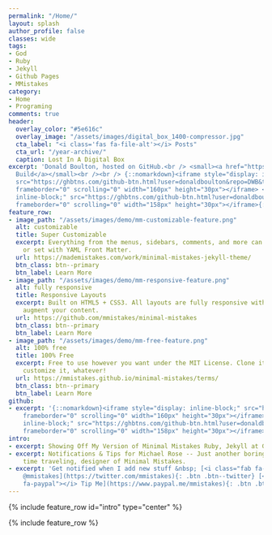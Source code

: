 ```yaml
---
permalink: "/Home/"
layout: splash
author_profile: false
classes: wide
tags:
- God
- Ruby
- Jekyll
- Github Pages
- MMistakes
category:
- Home
- Programing
comments: true
header:
  overlay_color: "#5e616c"
  overlay_image: "/assets/images/digital_box_1400-compressor.jpg"
  cta_label: "<i class='fas fa-file-alt'></i> Posts"
  cta_url: "/year-archive/"
  caption: Lost In A Digital Box
excerpt: 'Donald Boulton, hosted on GitHub.<br /> <small><a href="https://github.com/donaldboulton/DWB/">Github
  Build</a></small><br /><br /> {::nomarkdown}<iframe style="display: inline-block;"
  src="https://ghbtns.com/github-btn.html?user=donaldboulton&repo=DWB&type=star&count=true&size=large"
  frameborder="0" scrolling="0" width="160px" height="30px"></iframe> <iframe style="display:
  inline-block;" src="https://ghbtns.com/github-btn.html?user=donaldboulton&repo=DWB&type=fork&count=true&size=large"
  frameborder="0" scrolling="0" width="158px" height="30px"></iframe>{:/nomarkdown}'
feature_row:
- image_path: "/assets/images/demo/mm-customizable-feature.png"
  alt: customizable
  title: Super Customizable
  excerpt: Everything from the menus, sidebars, comments, and more can be configured
    or set with YAML Front Matter.
  url: https://mademistakes.com/work/minimal-mistakes-jekyll-theme/
  btn_class: btn--primary
  btn_label: Learn More
- image_path: "/assets/images/demo/mm-responsive-feature.png"
  alt: fully responsive
  title: Responsive Layouts
  excerpt: Built on HTML5 + CSS3. All layouts are fully responsive with helpers to
    augment your content.
  url: https://github.com/mmistakes/minimal-mistakes
  btn_class: btn--primary
  btn_label: Learn More
- image_path: "/assets/images/demo/mm-free-feature.png"
  alt: 100% free
  title: 100% Free
  excerpt: Free to use however you want under the MIT License. Clone it, fork it,
    customize it, whatever!
  url: https://mmistakes.github.io/minimal-mistakes/terms/
  btn_class: btn--primary
  btn_label: Learn More
github:
- excerpt: '{::nomarkdown}<iframe style="display: inline-block;" src="https://ghbtns.com/github-btn.html?user=donaldboulton&repo=DWB&type=star&count=true&size=large"
    frameborder="0" scrolling="0" width="160px" height="30px"></iframe> <iframe style="display:
    inline-block;" src="https://ghbtns.com/github-btn.html?user=donaldboulton&repo=DWB&type=fork&count=true&size=large"
    frameborder="0" scrolling="0" width="158px" height="30px"></iframe>{:/nomarkdown}'
intro:
- excerpt: Showing Off My Version of Minimal Mistakes Ruby, Jekyll at Github
- excerpt: Notifications & Tips for Michael Rose -- Just another boring, tattooed,
    time traveling, designer of Minimal Mistakes.
- excerpt: 'Get notified when I add new stuff &nbsp; [<i class="fab fa-twitter"></i>
    @mmistakes](https://twitter.com/mmistakes){: .btn .btn--twitter} [<i class="fab
    fa-paypal"></i> Tip Me](https://www.paypal.me/mmistakes){: .btn .btn--primary}'
---
```


{% include feature_row id="intro" type="center" %}

{% include feature_row %}